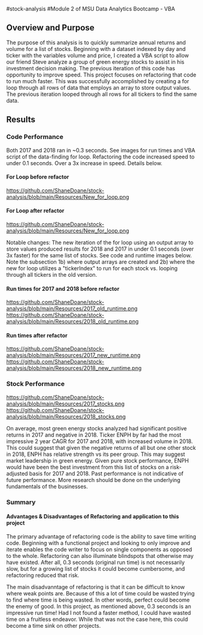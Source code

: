 #stock-analysis
#Module 2 of MSU Data Analytics Bootcamp - VBA

## Overview and Purpose
The purpose of this analysis is to quickly summarize annual returns and volume for a list of stocks. Beginning with a dataset indexed by day and ticker with the variables volume and price, I created a VBA script to allow our friend Steve analyze a group of green energy stocks to assist in his investment decision making. The previous iteration of this code has opportunity to improve speed. This project focuses on refactoring that code to run much faster. This was successfully accomplished by creating a for loop through all rows of data that employs an array to store output values. The previous iteration looped through all rows for all tickers to find the same data.

## Results

### Code Performance
Both 2017 and 2018 ran in ~0.3 seconds. See images for run times and VBA script of the data-finding for loop. Refactoring the code increased speed to under 0.1 seconds. Over a 3x increase in speed. Details below.

#### For Loop before refactor
https://github.com/ShaneDoane/stock-analysis/blob/main/Resources/New_for_loop.png

#### For Loop after refactor
https://github.com/ShaneDoane/stock-analysis/blob/main/Resources/New_for_loop.png

Notable changes: 	The new iteration of the for loop using an output array to store values produced results for 2018 and 2017 in under 0.1 seconds (over 3x faster) for the same list of stocks. See code and runtime images below. Note the subsection 1b) where output arrays are created and 2b) where the new for loop utilizes a "tickerIndex" to run for each stock vs. looping through all tickers in the old version.

#### Run times for 2017 and 2018 before refactor
https://github.com/ShaneDoane/stock-analysis/blob/main/Resources/2017_old_runtime.png
https://github.com/ShaneDoane/stock-analysis/blob/main/Resources/2018_old_runtime.png

#### Run times after refactor
https://github.com/ShaneDoane/stock-analysis/blob/main/Resources/2017_new_runtime.png
https://github.com/ShaneDoane/stock-analysis/blob/main/Resources/2018_new_runtime.png

### Stock Performance
https://github.com/ShaneDoane/stock-analysis/blob/main/Resources/2017_stocks.png
https://github.com/ShaneDoane/stock-analysis/blob/main/Resources/2018_stocks.png

On average, most green energy stocks analyzed had significant positive returns in 2017 and negative in 2018. Ticker ENPH by far had the most impressive 2 year CAGR for 2017 and 2018, with increased volume in 2018. This could suggest that given the negative returns of all but one other stock in 2018, ENPH has relative strength vs its peer group. This may suggest market leadership in green energy. Given pure stock performance, ENPH would have been the best investment from this list of stocks on a risk-adjusted basis for 2017 and 2018. Past performance is not indicative of future performance. More research should be done on the underlying fundamentals of the businesses. 

### Summary
#### Advantages & Disadvantages of Refactoring and application to this project
The primary advantage of refactoring code is the ability to save time writing code. Beginning with a functional project and looking to only improve and iterate enables the code writer to focus on single components as opposed to the whole. Refactoring can also illuminate blindspots that otherwise may have existed. After all, 0.3 seconds (original run time) is not necessarily slow, but for a growing list of stocks it could become cumbersome, and refactoring reduced that risk. 

The main disadvanntage of refactoring is that it can be difficult to know where weak points are. Because of this a lot of time could be wasted trying to find where time is being wasted. In other words, perfect could become the enemy of good. In this project, as mentioned above, 0.3 seconds is an impressive run time! Had I not found a faster method, I could have wasted time on a fruitless endeavor. While that was not the case here, this could become a time sink on other projects.
